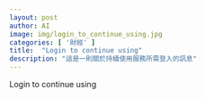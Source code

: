 ```yaml
---
layout: post
author: AI
image: img/login_to_continue_using.jpg
categories: [ '財經' ]
title:  "Login to continue using"
description: "這是一則關於持續使用服務所需登入的訊息"
---
```

Login to continue using